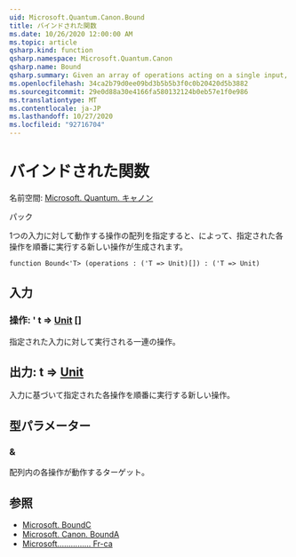 ```yaml
---
uid: Microsoft.Quantum.Canon.Bound
title: バインドされた関数
ms.date: 10/26/2020 12:00:00 AM
ms.topic: article
qsharp.kind: function
qsharp.namespace: Microsoft.Quantum.Canon
qsharp.name: Bound
qsharp.summary: Given an array of operations acting on a single input, produces a new operation that performs each given operation in sequence.
ms.openlocfilehash: 34ca2b79d0ee09bd3b5b5b3f0c0b20420d5b3882
ms.sourcegitcommit: 29e0d88a30e4166fa580132124b0eb57e1f0e986
ms.translationtype: MT
ms.contentlocale: ja-JP
ms.lasthandoff: 10/27/2020
ms.locfileid: "92716704"
---
```

# <a name="bound-function"></a>バインドされた関数

名前空間: [Microsoft. Quantum. キャノン](xref:Microsoft.Quantum.Canon)

パック [](https://nuget.org/packages/)


1つの入力に対して動作する操作の配列を指定すると、によって、指定された各操作を順番に実行する新しい操作が生成されます。

```qsharp
function Bound<'T> (operations : ('T => Unit)[]) : ('T => Unit)
```


## <a name="input"></a>入力

### <a name="operations--t--unit-"></a>操作: ' t => [Unit](xref:microsoft.quantum.lang-ref.unit) []

指定された入力に対して実行される一連の操作。



## <a name="output--t--unit"></a>出力: t => [Unit](xref:microsoft.quantum.lang-ref.unit) 

入力に基づいて指定された各操作を順番に実行する新しい操作。

## <a name="type-parameters"></a>型パラメーター

### <a name="t"></a>&

配列内の各操作が動作するターゲット。

## <a name="see-also"></a>参照

- [Microsoft. BoundC](xref:Microsoft.Quantum.Canon.BoundC)
- [Microsoft. Canon. BoundA](xref:Microsoft.Quantum.Canon.BoundA)
- [Microsoft............... Fr-ca](xref:Microsoft.Quantum.Canon.BoundCA)